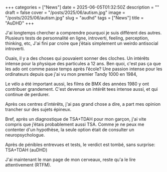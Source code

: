+++
categories = ["News"]
date = 2025-06-05T01:32:50Z
description = ""
draft = false
cover = "/posts/2025/06/autism.jpg"
image = "/posts/2025/06/autism.jpg"
slug = "audhd"
tags = ["News"]
title = "AuDHD"
+++

J'ai longtemps chercher a comprendre pourquoi je suis différent des autres. Plusieurs tests de personnalité en ligne, introverti, feeling, perception, thinking, etc, J'ai fini par croire que j’étais simplement un weirdo antisocial introverti.

Ouais, il y a des choses qui pouvaient sonner des cloches. Un intérêts intense pour la physique des particules a 12 ans. Ben quoi, c'est pas ça que les ado ont comme passe temps après l’école? Une passion intense pour les ordinateurs depuis que j'ai vu mon premier Tandy 1000 en 1984,

Le vélo a été important aussi, les films de BMX des années 1980 y ont contribuer grandement. C'est devenue un intérêt tees intense aussi, et qui continue de perdurer.

Après ces centres d’intérêts, j'ai pas grand chose a dire, a part mes opinion trancher sur des sujets épineux.

Bref, après un diagnostique de TSA+TDAH pour mon garçon, j'ai vite compris que j’étais probablement aussi TSA. Comme je ne peux me contenter d'un hypothèse, la seule option était de consulter un neuropsychologue.

Après de pénibles entrevues et tests, le verdict est tombé, sans surprise: TSA+TDAH (auDHD)

J'ai maintenant le man page de mon cerveaux, reste qu'a le lire attentivement (RTFM).